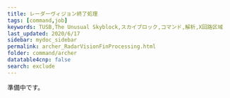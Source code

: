 ```yaml
---
title: レーダーヴィジョン終了処理
tags: [command,job]
keywords: TUSB,The Unusual Skyblock,スカイブロック,コマンド,解析,X回路区域
last_updated: 2020/6/17
sidebar: mydoc_sidebar
permalink: archer_RadarVisionFinProcessing.html
folder: command/archer
datatable4cnp: false
search: exclude
---
```


準備中です。
